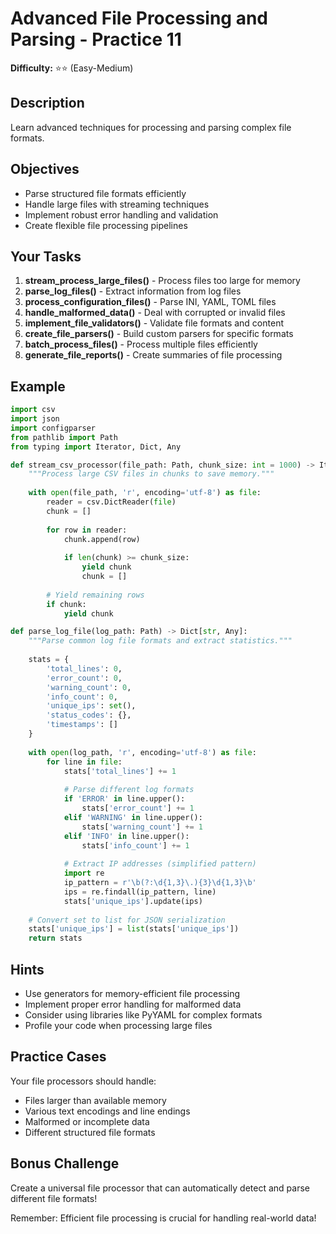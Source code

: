 # Advanced File Processing and Parsing - Practice 11

**Difficulty:** ⭐⭐ (Easy-Medium)

## Description

Learn advanced techniques for processing and parsing complex file formats.

## Objectives

- Parse structured file formats efficiently
- Handle large files with streaming techniques
- Implement robust error handling and validation
- Create flexible file processing pipelines

## Your Tasks

1. **stream_process_large_files()** - Process files too large for memory
2. **parse_log_files()** - Extract information from log files
3. **process_configuration_files()** - Parse INI, YAML, TOML files
4. **handle_malformed_data()** - Deal with corrupted or invalid files
5. **implement_file_validators()** - Validate file formats and content
6. **create_file_parsers()** - Build custom parsers for specific formats
7. **batch_process_files()** - Process multiple files efficiently
8. **generate_file_reports()** - Create summaries of file processing

## Example

```python
import csv
import json
import configparser
from pathlib import Path
from typing import Iterator, Dict, Any

def stream_csv_processor(file_path: Path, chunk_size: int = 1000) -> Iterator[List[Dict]]:
    """Process large CSV files in chunks to save memory."""
    
    with open(file_path, 'r', encoding='utf-8') as file:
        reader = csv.DictReader(file)
        chunk = []
        
        for row in reader:
            chunk.append(row)
            
            if len(chunk) >= chunk_size:
                yield chunk
                chunk = []
        
        # Yield remaining rows
        if chunk:
            yield chunk

def parse_log_file(log_path: Path) -> Dict[str, Any]:
    """Parse common log file formats and extract statistics."""
    
    stats = {
        'total_lines': 0,
        'error_count': 0,
        'warning_count': 0,
        'info_count': 0,
        'unique_ips': set(),
        'status_codes': {},
        'timestamps': []
    }
    
    with open(log_path, 'r', encoding='utf-8') as file:
        for line in file:
            stats['total_lines'] += 1
            
            # Parse different log formats
            if 'ERROR' in line.upper():
                stats['error_count'] += 1
            elif 'WARNING' in line.upper():
                stats['warning_count'] += 1
            elif 'INFO' in line.upper():
                stats['info_count'] += 1
            
            # Extract IP addresses (simplified pattern)
            import re
            ip_pattern = r'\b(?:\d{1,3}\.){3}\d{1,3}\b'
            ips = re.findall(ip_pattern, line)
            stats['unique_ips'].update(ips)
    
    # Convert set to list for JSON serialization
    stats['unique_ips'] = list(stats['unique_ips'])
    return stats
```

## Hints

- Use generators for memory-efficient file processing
- Implement proper error handling for malformed data
- Consider using libraries like PyYAML for complex formats
- Profile your code when processing large files

## Practice Cases

Your file processors should handle:
- Files larger than available memory
- Various text encodings and line endings
- Malformed or incomplete data
- Different structured file formats

## Bonus Challenge

Create a universal file processor that can automatically detect and parse different file formats!

Remember: Efficient file processing is crucial for handling real-world data!